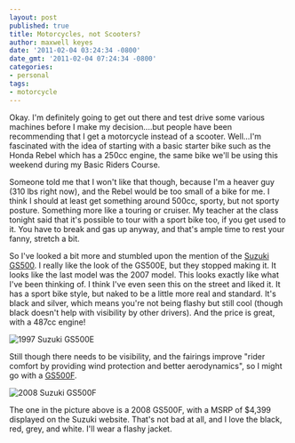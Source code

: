 ```yaml
---
layout: post
published: true
title: Motorcycles, not Scooters?
author: maxwell keyes
date: '2011-02-04 03:24:34 -0800'
date_gmt: '2011-02-04 07:24:34 -0800'
categories:
- personal
tags:
- motorcycle
---
```


Okay. I'm definitely going to get out there and test drive some various machines before I make my decision....but
people have been recommending that I get a motorcycle instead of a scooter. Well...I'm fascinated with the idea of
starting with a basic starter bike such as the Honda Rebel which has a 250cc engine, the same bike we'll be using this
weekend during my Basic Riders Course.

Someone told me that I won't like that though, because I'm a heaver guy (310 lbs right now), and the Rebel would be
too small of a bike for me. I think I should at least get something around 500cc, sporty, but not sporty posture.
Something more like a touring or cruiser. My teacher at the class tonight said that it's possible to tour with a sport
bike too, if you get used to it. You have to break and gas up anyway, and that's ample time to rest your fanny,
stretch a bit.

So I've looked a bit more and stumbled upon the mention of the
[Suzuki GS500](http://en.wikipedia.org/wiki/Suzuki_GS500). I really like the look of the GS500E, but they stopped
making it. It looks like the last model was the 2007 model. This looks exactly like what I've been thinking of. I
think I've even seen this on the street and liked it. It has a sport bike style, but naked to be a little more real
and standard. It's black and silver, which means you're not being flashy but still cool (though black doesn't help
with visibility by other drivers). And the price is great, with a 487cc engine!

![1997 Suzuki GS500E]({{site.assets.url_prefix}}/images/posts/1997-SuzukiGS500E.jpg "1997 Suzuki GS500E")

Still though there needs to be visibility, and the fairings improve "rider comfort by providing wind protection and
better aerodynamics", so I might go with a
[GS500F](http://suzukicycles.com/Product%20Lines/Cycles/Products/GS500F/2009/GS500F.aspx?category=sportbike).

![2008 Suzuki GS500F]({{site.assets.url_prefix}}/images/posts/suzuki-GS500F.jpg "2008 Suzuki GS500F")

The one in the picture above is a 2008 GS500F, with a MSRP of $4,399 displayed on the Suzuki website. That's not bad
at all, and I love the black, red, grey, and white. I'll wear a flashy jacket.
